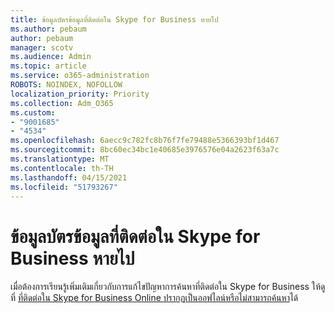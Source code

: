 ```yaml
---
title: ข้อมูลบัตรข้อมูลที่ติดต่อใน Skype for Business หายไป
ms.author: pebaum
author: pebaum
manager: scotv
ms.audience: Admin
ms.topic: article
ms.service: o365-administration
ROBOTS: NOINDEX, NOFOLLOW
localization_priority: Priority
ms.collection: Adm_O365
ms.custom:
- "9001685"
- "4534"
ms.openlocfilehash: 6aecc9c782fc8b76f7fe79488e5366393bf1d467
ms.sourcegitcommit: 8bc60ec34bc1e40685e3976576e04a2623f63a7c
ms.translationtype: MT
ms.contentlocale: th-TH
ms.lasthandoff: 04/15/2021
ms.locfileid: "51793267"
---
```

# <a name="missing-contact-card-information-in-skype-for-business"></a>ข้อมูลบัตรข้อมูลที่ติดต่อใน Skype for Business หายไป

เมื่อต้องการเรียนรู้เพิ่มเติมเกี่ยวกับการแก้ไขปัญหาการค้นหาที่ติดต่อใน Skype for Business ให้ดูที่ [ที่ติดต่อใน Skype for Business Online ปรากฏเป็นออฟไลน์หรือไม่สามารถค้นหา](https://docs.microsoft.com/skypeforbusiness/troubleshoot/online-contacts/contacts-offline-not-searchable)ได้

